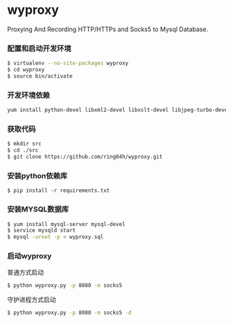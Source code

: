 # wyproxy
Proxying And Recording HTTP/HTTPs and Socks5 to Mysql Database.   

### 配置和启动开发环境
```bash
$ virtualenv --no-site-packages wyproxy
$ cd wyproxy
$ source bin/activate
```

### 开发环境依赖
```bash
yum install python-devel libxml2-devel libxslt-devel libjpeg-turbo-devel
```

### 获取代码
```bash
$ mkdir src
$ cd ./src
$ git clone https://github.com/ring04h/wyproxy.git
```
### 安装python依赖库
```
$ pip install -r requirements.txt
```
### 安装MYSQL数据库
```bash
$ yum install mysql-server mysql-devel
$ service mysqld start
$ mysql -uroot -p < wyproxy.sql
```
### 启动wyproxy

普通方式启动   

```bash
$ python wyproxy.py -p 8080 -m socks5
```   

守护进程方式启动

```bash
$ python wyproxy.py -p 8080 -m socks5 -d
```
